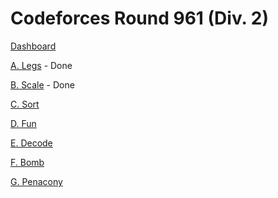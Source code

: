 # Codeforces Round 961 (Div. 2)

[Dashboard](https://codeforces.com/contest/1996)

[A. Legs](https://codeforces.com/contest/1996/problem/A) - Done

[B. Scale](https://codeforces.com/contest/1996/problem/B) - Done

[C. Sort](https://codeforces.com/contest/1996/problem/C)

[D. Fun](https://codeforces.com/contest/1996/problem/D)

[E. Decode](https://codeforces.com/contest/1996/problem/E)

[F. Bomb](https://codeforces.com/contest/1996/problem/F)

[G. Penacony](https://codeforces.com/contest/1996/problem/G)
